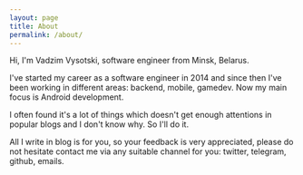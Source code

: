 ```yaml
---
layout: page
title: About
permalink: /about/
---
```


Hi, I'm Vadzim Vysotski, software engineer from Minsk, Belarus.

I've started my career as a software engineer in 2014 and since then I've been working in different areas: backend, mobile, gamedev. Now my main focus is Android development. 

I often found it's a lot of things which doesn't get enough attentions in popular blogs and I don't know why. So I'll do it.

All I write in blog is for you, so your feedback is very appreciated, please do not hesitate contact me via any suitable channel for you: twitter, telegram, github, emails.